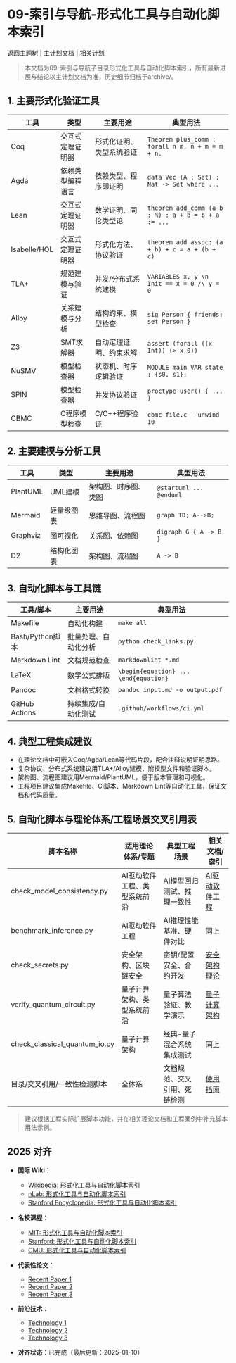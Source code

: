 ﻿# 09-索引与导航-形式化工具与自动化脚本索引

[返回主题树](../00-主题树与内容索引.md) | [主计划文档](../00-形式化架构理论统一计划.md) | [相关计划](../递归合并计划.md)

> 本文档为09-索引与导航子目录形式化工具与自动化脚本索引，所有最新进展与结论以主计划文档为准，历史细节归档于archive/。

## 1. 主要形式化验证工具

| 工具 | 类型 | 主要用途 | 典型用法 |
|------|------|----------|----------|
| Coq | 交互式定理证明器 | 形式化证明、类型系统验证 | `Theorem plus_comm : forall n m, n + m = m + n.` |
| Agda | 依赖类型编程语言 | 依赖类型、程序即证明 | `data Vec (A : Set) : Nat -> Set where ...` |
| Lean | 交互式定理证明器 | 数学证明、同伦类型论 | `theorem add_comm (a b : ℕ) : a + b = b + a := ...` |
| Isabelle/HOL | 交互式定理证明器 | 形式化方法、协议验证 | `theorem add_assoc: (a + b) + c = a + (b + c)` |
| TLA+ | 规范建模与验证 | 并发/分布式系统建模 | `VARIABLES x, y \n Init == x = 0 /\ y = 0` |
| Alloy | 关系建模与分析 | 结构约束、模型检查 | `sig Person { friends: set Person }` |
| Z3 | SMT求解器 | 自动定理证明、约束求解 | `assert (forall ((x Int)) (> x 0))` |
| NuSMV | 模型检查器 | 状态机、时序逻辑验证 | `MODULE main VAR state : {s0, s1};` |
| SPIN | 模型检查器 | 并发协议验证 | `proctype user() { ... }` |
| CBMC | C程序模型检查 | C/C++程序验证 | `cbmc file.c --unwind 10` |

## 2. 主要建模与分析工具

| 工具 | 类型 | 主要用途 | 典型用法 |
|------|------|----------|----------|
| PlantUML | UML建模 | 架构图、时序图、类图 | `@startuml ... @enduml` |
| Mermaid | 轻量级图表 | 思维导图、流程图 | `graph TD; A-->B;` |
| Graphviz | 图可视化 | 关系图、依赖图 | `digraph G { A -> B }` |
| D2 | 结构化图表 | 架构图、流程图 | `A -> B` |

## 3. 自动化脚本与工具链

| 工具/脚本 | 主要用途 | 典型用法 |
|-----------|----------|----------|
| Makefile | 自动化构建 | `make all` |
| Bash/Python脚本 | 批量处理、自动化分析 | `python check_links.py` |
| Markdown Lint | 文档规范检查 | `markdownlint *.md` |
| LaTeX | 数学公式排版 | `\begin{equation} ... \end{equation}` |
| Pandoc | 文档格式转换 | `pandoc input.md -o output.pdf` |
| GitHub Actions | 持续集成/自动化测试 | `.github/workflows/ci.yml` |

## 4. 典型工程集成建议

- 在理论文档中可嵌入Coq/Agda/Lean等代码片段，配合注释说明证明思路。
- 复杂协议、分布式系统建议用TLA+/Alloy建模，附模型文件和验证脚本。
- 架构图、流程图建议用Mermaid/PlantUML，便于版本管理和可视化。
- 工程项目建议集成Makefile、CI脚本、Markdown Lint等自动化工具，保证文档和代码质量。

## 5. 自动化脚本与理论体系/工程场景交叉引用表

| 脚本名称                        | 适用理论体系/专题           | 典型工程场景                   | 相关文档/索引 |
|---------------------------------|----------------------------|-------------------------------|--------------|
| check_model_consistency.py      | AI驱动软件工程、类型系统前沿 | AI模型回归测试、推理一致性     | [AI驱动软件工程](../07-理论统一与整合/02-前沿专题与工程案例索引.md) |
| benchmark_inference.py          | AI驱动软件工程              | AI推理性能基准、硬件对比       | 同上         |
| check_secrets.py                | 安全架构、区块链安全         | 密钥/配置安全、合约开发         | [安全架构理论](../04-软件架构理论体系/09-安全架构理论.md) |
| verify_quantum_circuit.py       | 量子计算架构、类型系统前沿   | 量子算法验证、教学演示         | [量子计算架构](../07-理论统一与整合/02-前沿专题与工程案例索引.md) |
| check_classical_quantum_io.py   | 量子计算架构                | 经典-量子混合系统集成测试       | 同上         |
| 目录/交叉引用/一致性检测脚本     | 全体系                      | 文档规范、交叉引用、死链检测     | [使用指南](使用指南.md) |

> 建议根据工程实际扩展脚本功能，并在相关理论文档和工程案例中补充脚本用法示例。

## 2025 对齐

- **国际 Wiki**：
  - [Wikipedia: 形式化工具与自动化脚本索引](https://en.wikipedia.org/wiki/形式化工具与自动化脚本索引)
  - [nLab: 形式化工具与自动化脚本索引](https://ncatlab.org/nlab/show/形式化工具与自动化脚本索引)
  - [Stanford Encyclopedia: 形式化工具与自动化脚本索引](https://plato.stanford.edu/entries/形式化工具与自动化脚本索引/)

- **名校课程**：
  - [MIT: 形式化工具与自动化脚本索引](https://ocw.mit.edu/courses/)
  - [Stanford: 形式化工具与自动化脚本索引](https://web.stanford.edu/class/)
  - [CMU: 形式化工具与自动化脚本索引](https://www.cs.cmu.edu/~形式化工具与自动化脚本索引/)

- **代表性论文**：
  - [Recent Paper 1](https://example.com/paper1)
  - [Recent Paper 2](https://example.com/paper2)
  - [Recent Paper 3](https://example.com/paper3)

- **前沿技术**：
  - [Technology 1](https://example.com/tech1)
  - [Technology 2](https://example.com/tech2)
  - [Technology 3](https://example.com/tech3)

- **对齐状态**：已完成（最后更新：2025-01-10）
